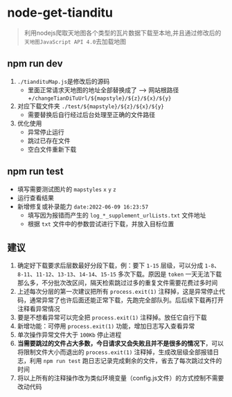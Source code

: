 # node-get-tianditu

> 利用nodejs爬取天地图各个类型的瓦片数据下载至本地,并且通过修改后的`天地图JavaScript API 4.0`去加载地图

## npm run dev

1. `./tiandituMap.js`是修改后的源码
    - 里面正常请求天地图的地址全部替换成了 --> 网站根路径+`/changeTianDiTuUrl/${mapstyle}/${z}/${x}/${y}` 
2. 对应下载文件夹 `./test/${mapstyle}/${z}/${x}/${y}`
    - 需要替换后自行经过后台处理至正确的文件路径
3. 优化使用
    - 异常停止运行
    - 跳过已存在文件
    - 空白文件重新下载

## npm run test

- 填写需要测试图片的 `mapstyles` `x` `y` `z`
- 运行查看结果
- 新增修复或补录能力 `date:2022-06-09 16:23:57`
  - 填写因为报错而产生的 `log_*_supplement_urlLists.txt` 文件地址
  - 根据 `txt` 文件中的参数尝试进行下载，并放入目标位置

## 建议

1. 确定好下载要求后层数最好分段下载，例：要下 `1-15` 层级，可以分成 `1-8`、`8-11`、`11-12`、`13-13`、`14-14`、`15-15` 多次下载。原因是 `token` 一天无法下载那么多，不分批次改区间，隔天检索跳过过多的重复文件需要花费过多时间
2. 上述每次分层的第一次建议把所有 `process.exit(1)` 注释掉，这是异常停止代码，通常异常了也许后面还能正常下载，先跑完全部队列。后后续下载再打开注释看异常情况
3. 要是不想看异常可以完全把 `process.exit(1)` 注释掉。放任它自行下载
4. 新增功能：可停用 `process.exit(1)` 功能，增加日志写入查看异常
5. 单次操作异常文件大于 `100Kb` 停止进程
6. **当需要跳过的文件占大多数，今日请求又会失败且并不是很多的情况下**，可以将限制文件大小而退出的 `process.exit(1)` 注释掉，生成改层级全部报错日志，利用 `npm run test` 跑日志记录完成剩余的文件，省去了每次跳过文件的时间
7. 将以上所有的注释操作改为类似环境变量（config.js文件）的方式控制不需要改动代码
